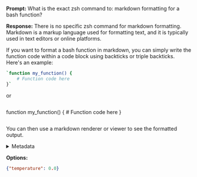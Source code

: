 **Prompt:**
What is the exact zsh command to: markdown formatting for a bash function?


**Response:**
There is no specific zsh command for markdown formatting. Markdown is a markup language used for formatting text, and it is typically used in text editors or online platforms.

If you want to format a bash function in markdown, you can simply write the function code within a code block using backticks or triple backticks. Here's an example:

```bash
`function my_function() {
    # Function code here
}`
```

or

```bash
```
function my_function() {
    # Function code here
}
```
```

You can then use a markdown renderer or viewer to see the formatted output.

<details><summary>Metadata</summary>

- Duration: 9559 ms
- Datetime: 2023-08-31T15:21:27.174156
- Model: gpt-3.5-turbo-0613

</details>

**Options:**
```json
{"temperature": 0.0}
```

